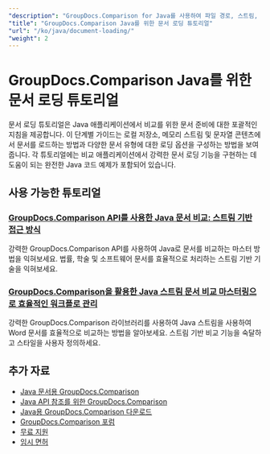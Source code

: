 ```yaml
---
"description": "GroupDocs.Comparison for Java를 사용하여 파일 경로, 스트림, 문자열 등 다양한 소스에서 문서를 로드하는 방법을 알아보세요."
"title": "GroupDocs.Comparison Java를 위한 문서 로딩 튜토리얼"
"url": "/ko/java/document-loading/"
"weight": 2
---
```


# GroupDocs.Comparison Java를 위한 문서 로딩 튜토리얼

문서 로딩 튜토리얼은 Java 애플리케이션에서 비교를 위한 문서 준비에 대한 포괄적인 지침을 제공합니다. 이 단계별 가이드는 로컬 저장소, 메모리 스트림 및 문자열 콘텐츠에서 문서를 로드하는 방법과 다양한 문서 유형에 대한 로딩 옵션을 구성하는 방법을 보여줍니다. 각 튜토리얼에는 비교 애플리케이션에서 강력한 문서 로딩 기능을 구현하는 데 도움이 되는 완전한 Java 코드 예제가 포함되어 있습니다.

## 사용 가능한 튜토리얼

### [GroupDocs.Comparison API를 사용한 Java 문서 비교: 스트림 기반 접근 방식](./java-groupdocs-comparison-api-stream-document-compare/)
강력한 GroupDocs.Comparison API를 사용하여 Java로 문서를 비교하는 마스터 방법을 익혀보세요. 법률, 학술 및 소프트웨어 문서를 효율적으로 처리하는 스트림 기반 기술을 익혀보세요.

### [GroupDocs.Comparison을 활용한 Java 스트림 문서 비교 마스터링으로 효율적인 워크플로 관리](./java-stream-comparison-groupdocs-comparison/)
강력한 GroupDocs.Comparison 라이브러리를 사용하여 Java 스트림을 사용하여 Word 문서를 효율적으로 비교하는 방법을 알아보세요. 스트림 기반 비교 기능을 숙달하고 스타일을 사용자 정의하세요.

## 추가 자료

- [Java 문서용 GroupDocs.Comparison](https://docs.groupdocs.com/comparison/java/)
- [Java API 참조를 위한 GroupDocs.Comparison](https://reference.groupdocs.com/comparison/java/)
- [Java용 GroupDocs.Comparison 다운로드](https://releases.groupdocs.com/comparison/java/)
- [GroupDocs.Comparison 포럼](https://forum.groupdocs.com/c/comparison)
- [무료 지원](https://forum.groupdocs.com/)
- [임시 면허](https://purchase.groupdocs.com/temporary-license/)